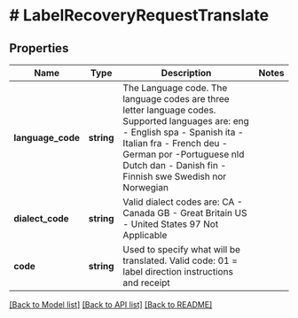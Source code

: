 # # LabelRecoveryRequestTranslate

## Properties

Name | Type | Description | Notes
------------ | ------------- | ------------- | -------------
**language_code** | **string** | The Language code. The language codes are three letter language codes.  Supported languages are:  eng - English  spa - Spanish  ita - Italian fra - French  deu - German  por -Portuguese  nld  Dutch dan - Danish  fin - Finnish  swe  Swedish  nor  Norwegian |
**dialect_code** | **string** | Valid dialect codes are:  CA - Canada GB - Great Britain US - United States 97  Not Applicable |
**code** | **string** | Used to specify what will be translated.  Valid code:  01 &#x3D; label direction instructions and receipt |

[[Back to Model list]](../../README.md#models) [[Back to API list]](../../README.md#endpoints) [[Back to README]](../../README.md)
